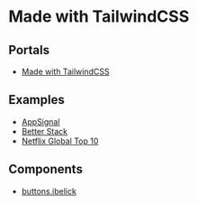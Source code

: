 # Made with TailwindCSS

## Portals

- [Made with TailwindCSS](https://madewithtailwindcss.com)

## Examples

- [AppSignal](https://appsignal.com)
- [Better Stack](https://betterstack.com)
- [Netflix Global Top 10](https://netflix.com/tudum/top10)

## Components

- [buttons.ibelick](https://github.com/ibelick/buttons)

<!--
eCommerce

https://mishmash.pt
https://demo-ecomus-global.myshopify.com

Main Menu

https://li.fi
https://coda.io
https://gleap.io
https://reviews.io/front/pricingplans

https://light.so/demo/overview
https://tailwindcollections-gallery-page.netlify.app

Empty State / Placeholder

https://app.frigade.com/rules
https://tailwindui.com/components/application-ui/feedback/empty-states
https://kopi.dev/tailwind/empty-state-components-collection-using-tailwind-ui/
https://razorui.com/libraries/blade-application-ui/empty-states

Feed / Social Network

https://gatsby-medium.vercel.app
https://kooapp.com/feed
https://threads-app-react.vercel.app

Background Animation

https://simplegoods.co (morph)

Sheet

https://dribbble.com/shots/24297867-Zendenta-Detail-Account
https://dribbble.com/shots/24250267-Zendenta-Reservation-Detail

Customer Service

https://lyssna.com

Activity

https://app.netbird.io/activity

CTA

https://simplegoods.co

Hero / Header

https://li.fi
https://mento.co
https://buymeacoffee.com
https://sellfy.com
https://payloadz.com
https://tailwindcollections-organic.netlify.app
https://contra.com
https://neverbeforeseen.co
https://oneleet.com

https://shakuro.com
https://contentful.com
https://tofu.com
https://featureflags.io
https://organizze.com.br
https://formance.com
https://prismic.io
https://pagedone.io
https://mobbin.com
https://lyssna.com
https://simplegoods.co
https://typedream.com
https://devdojo.com
https://tailwindcollections-grid-landingpage.netlify.app (used)

Product

https://curationist.org/works/work-met-242270
https://chawkbazar.vercel.app/products/armani-veni-vidi-vici
https://tailwindcollections-furniture-store.netlify.app

Steps

https://maxschmitt.me

About

https://midday.ai/story
https://oku-ui.com/oku
https://timescale.com/about
https://proofserve.com/for-process-serving-companies
https://proofserve.com/for-individuals
https://infisical.com/infisical-heroes
https://railway.app/about
https://plane.so/about
https://juicebox.money/about

Customers

https://doppler.com/customers
https://mintlify.com/customers

Notifications

https://productlane.com/settings/notifications
https://whop.com/account/general

https://app.midday.ai/settings/notifications
https://app.bloghub.it/settings/notifications

Notifications (Floating)

https://app.midday.ai | https://github.com/midday-ai/midday
https://app.bloghub.it
https://widget-notification.vercel.app

Changelog

https://artillery.io/changelog
https://feyapp.com/updates

404 (Not Found)

https://unkey.com/404
https://api.themembers.dev.br/404
https://oneuptime.com/404
https://app.plane.so/404
https://console.baselime.io/404
https://supabase.com/404
https://productlane.com/404
https://chawkbazar.vercel.app/404
https://phpsandbox.io/404
https://kentcdodds.com/404
https://liveblocks.io/404
https://coastpay.com/404
https://infisical.com/404
https://himalayas.app/404

Template Select

https://aipage.dev/projects/4491/pages/5399
https://vercel.com/templates/next.js/nextjs-boilerplate

Scheduling

https://ytsaurus.tech | https://github.com/ytsaurus/ytsaurus-ui

Reviews

https://tailwindui.com/components/ecommerce/components/reviews
https://producthunt.com/products/tailwind-css/reviews
https://material-tailwind.com/blocks/overview-sections

https://social-reviews-section.vercel.app
https://flowbite.com/blocks/e-commerce/product-review/
https://tailwindflex.com/@akshay/user-review-card
https://pagedone.io/blocks/e-commerce/product-review

Chat

https://chat-preview.lobehub.com/chat?agent=
https://shadcn-chat.vercel.app/
https://demo.foxthemes.net/socialite-v3.0/messages.html
https://angular-material.fusetheme.com/apps/chat/ff6bc7f1-449a-4419-af62-b89ce6cae0aa
https://midone-html.vercel.app/rubick-side-menu-chat-page.html
https://mannatthemes.com/tailfox/default/projects-chat.html
https://scribbler-react.themeyn.com/app/templates/chatbot
https://wp.alithemes.com/html/frox/demos/chat-page-1.html
https://wp.alithemes.com/html/frox/demos/chat-page-3.html
https://square-eta.vercel.app/chat

Meet our team

https://coderthemes.com/opixo/home-saas.html

FAQ

https://shakuro.com
https://coderthemes.com/opixo/home-saas.html
https://artillery.io
https://rocketseat.com.br/oferta/fullstack

Dark/Light Transition

https://github.com/milhamm/aang.dev

Booking

https://chisfis-template.vercel.app/listing-stay-detail

Help Center

https://dub.co/help
https://vercel.com/help
https://chatwoot.com/help-center
https://paraform.com/help

GameFi

https://javelingames.io

https://betswap.gg
https://winr.games
https://floki.com
https://bisnis.vocagame.com
https://vocagame.com
https://dgi.game
https://0xterminal.game

https://marinade.finance
https://coinx-ruddy.vercel.app
https://tokenfi.com

Crypto Proposal

https://app.astroport.fi/governance/proposal/151

Swap

https://mobula.io/swap

Stake

https://winr.games/stake

Search

https://himalayas.app/jobs

Stats

https://keenthemes.com/metronic/tailwind/demo1/

https://app.cometchat.com/app/2557845219771d1a/overview
https://helicone.ai/dashboard
https://projectx-eight-gilt.vercel.app/open

Store

https://nike-app-git-main-armans-projects-c9523aa4.vercel.app/

Kyc

https://my.ka.app

POS

https://pedido.anota.ai

Jobs

https://hirewise.lexingtonthemes.com/

Profile

https://bento.me/brunowego

https://plotwist.app/en-US/movies/786892
https://oss.gg/brunowego
https://paraform.com/company/pocus
https://codedamn-frontend-assignment-rho.vercel.app/profile
https://drawsql.app/user/profile
https://roadmap.sh/u/brunowego
https://layers.to/louisnguyen
https://significa.co/projects/dia
https://curationist.org/profile/a7f338e0-7f48-494f-a20b-b912db5b5afd
https://account.hotmart.com
https://tbkiosk.xyz/projects/onchainalbumxyz
https://app.opensauced.pizza/user/nickytonline
https://himalayas.app/@santiagoestrella
https://himalayas.app/companies/simera
https://himalayas.app/companies/skup/jobs/customer-success-manager
https://hey.xyz/u/trustmebro
https://posts.cv/apek
https://tape.xyz/u/nohussle
https://hashnode-t3.vercel.app/u/@ujen_basi
https://escavador.com/nomes/francisco-carvalho-rodrigues-6221b0ac69
https://himalayas.app/companies/coinbase
https://toolfinder.co/tools/evernote

Connect

https://nstfkc.com/connect-modal

Address

https://mercadolivre.com.br/addresses/v2/address?app=MY_ML&addressId=1305296149

Email Verification / Email Confirmation

https://app.cometchat.com/verification-email-sent?email=brunowego@gmail.com
https://nstfkc.com/email-confirm

Magic Link

https://opencollective.com/signin/sent?email=me%40brunowego.com

Login / Sign up

https://web.novu.co/auth/login
https://app.middleware.io/auth/login
https://dash.reviews.io/login
https://app.onmarathon.com/register

https://app.gethipposcribe.com/
https://app.greenhouse.io/users/sign_in
https://my.simplebackups.com/register
https://calendly.com/login
https://my.mollie.com/dashboard/signup
https://sso.botpress.cloud/registration
https://cobrefacil.com.br/cadastrar
https://bento.me/signup?ref=techcrunch
https://my.ka.app/signup
https://flexify.framer.website/Sign-up
https://ev.braip.com/register
https://admin.brizy.io/signup
https://feyapp.com/signup

https://pagedone.io/user-signup
https://buymeacoffee.com/signup
https://buymeacoffee.com/login
https://app.allo.restaurant/login
https://console.datum.net/login
https://tape.xyz/login?signup=true
https://onboarding.speechify.com
https://network-ui.vercel.app/login
https://cosmo.wundergraph.com/login
https://app.documenso.com/signup
https://trading.hellostake.com/auth/login
https://app.apidog.com/user/login
https://markprompt.com/login
https://mobbin.com/login
https://hashnode.com/onboard
https://app.shelf.nu/login
https://console.baselime.io/login
https://dashboard.mintlify.com/login
https://fly.io/app/sign-in
https://app.midday.ai
https://landingfolio.com/auth/signup
https://app.prefect.cloud/auth/login
https://app.boords.com/login
https://app.writesonic.com/signup
https://supabase.com/dashboard/sign-in
https://auth.liveblocks.io/login
https://app.sprig.com/login
https://metafy.gg/auth/account/create
https://app.logsnag.com/auth/sign-in
https://cloud.tailwarden.com/sign-in
https://auth.planetscale.com/sign-in

Book a Demo

https://app.odo.do

Waitlist

https://conductorquantum.com
https://zeropath.com
https://grida.co/assistant

Social

https://posts.cv/
https://read.cv/open-roles

Mosaic / Section / Section

https://li.fi
https://hypertune.com
https://liveblocks.io
https://clearbit.com
https://plane.so
https://getkoala.com
https://tofu.com
https://markprompt.com
https://antimetal.com
https://featureflags.io
https://organizze.com.br
https://significa.co/
https://sandbox-tailwindcss.ibthemespro.com/demo17.html
https://prismic.io
https://paraform.com
https://pagedone.io
https://coderthemes.com/opixo/home-saas.html
https://fridafurniture.com (Shop by category)

Home Sale

https://trulia.com/GA/Atlanta

Pagination

Docs

https://artillery.io/docs
https://ciusji.gitbook.io/sheenflow

Schedule

https://crashed.nu/builder

Tracker

https://app.midday.ai/tracker

Team Switch

https://app.midday.ai

Crypto

https://coinhall.org

Landing Page

https://lp-structure.vercel.app
https://speedybrand.io
https://electric-sql.com
https://beneficios.swile.co/pt-br/vale-alimentacao-refeicao
https://omise.co
https://localcan.com
https://jobbliss.com

https://gleap.io
https://paraform.com/chrome
https://podcas-landing-page.vercel.app
https://table-booking.vercel.app
https://klave.com
https://tailwind-landing-template.vercel.app
https://tailwindcollections-grid-landingpage.netlify.app

Integrations

https://productlane.com/settings/integrations
https://cloud.trigger.dev/orgs/henkiz-2a7a/integrations
https://doppler.com/integrations
https://githr.vercel.app/app/integrations
https://app.frigade.com/integrations
https://app.netbird.io/integrations

Listing

https://hellolanding.com
https://homestra.com
https://citamarketplace.com

Marketplace

https://app.contentful.com/spaces/wks05v1n2qoi/apps/list

Guides

https://simplegoods.co/guides

Invest

https://eqseed.com/investir/petdelicia

Pricing

https://gleap.io/pricing
https://plane.so
https://thirdweb.com/pricing
https://www.reviews.io/front/pricingplans
https://umso.com/ai-website-builder
https://localcan.com/#pricing

https://hypertune.com/pricing
https://contentful.com/pricing
https://organizze.com.br/planos
https://coderthemes.com/opixo/home-saas.html
https://tailwindui.com/components#pricing
https://simplegoods.co/pricing
https://side.domains
https://pixeleye.io/pricing
https://umami.is/pricing
https://eboto.app
https://formzillion.com/pricing
https://loglib.io/pricing
https://documenso.com/pricing
https://replay.io/pricing
https://bytebase.com/pricing
https://midday.ai/pricing
https://indexer.so/pricing
https://cardfy.vercel.app/pricing
https://app.boords.com/pricing
https://tembo.io/pricing
https://doppler.com/pricing
https://obsidian.md/pricing
https://infisical.com/pricing
https://liveblocks.io/pricing
https://raster.app/pricing
https://railway.app/pricing
https://helicone.ai/pricing
https://openstatus.dev/pricing
https://upstash-web-upstash.vercel.app/#section-pricing

Contact

https://significa.co/contact
https://vercel.com/contact/sales

Plans

https://productlane.com/settings/plans
https://console.baselime.io/brunowego/plans

Simulation

https://app.creditas.com/auto-refi/solicitacao/informacoes-pessoais?valor-emprestimo=150000&utm_source=crm&utm_medium=whatsapp&utm_campaign=CRARW-AT802_ar_winback_crm_whatsapp_autopq_automatic_pos_desc81_180d_maio24_v2_res_rat_mkt_per&experiment=CRMAT-023a

Dashboard

https://logs.betterstack.com/team/99181/sources
https://perplexity.ai
https://sanity.io/manage/personal/project/wdbkf3ma
https://coda.io/workspaces/ws-mmg-0_nDgK/docs
https://strut.so/c/021b95e6-0c3a-4b5a-8190-d35116b892c0
https://app.premai.io/projects
https://app.netbird.io/peers | https://github.com/netbirdio/netbird

https://cloud.trigger.dev/orgs/henkiz-2a7a/projects/landing-page-VS5v
https://app.hypertune.com/projects/3566/main/draft/logic?setup=0
https://modal.com/brunowego/main/apps
https://app.gethipposcribe.com
https://unriddle.ai/new
https://app.stack-auth.com/projects/b1fb514a-dbf9-44c3-8a6f-dfab02dac747/users
https://app.changelogfy.com
https://ub.cafe/editor/posts
https://dev.briefkastenhq.com/archives
https://app.eververse.ai
https://console.datum.net/dashboard
https://app.flows.sh | https://github.com/RBND-studio/flows-cloud
https://network-ui.vercel.app/dashboard/user/assets/received
https://opencollective.com/dashboard/henkiz
https://opencollective.com/dashboard
https://app.neosync.dev/personal/jobs
https://cosmo.wundergraph.com/d66e6912/graphs?migrate=true&namespace=default
https://monorepo-starter-eight.vercel.app/analytics
https://app.cometchat.com/app/2557845219771d1a/overview
https://app.runwayml.com/video-tools/teams/brunowego/dashboard
https://tailwindcollections-spacex.netlify.app
https://tailwindcollections-skateboard-video-platform.netlify.app
https://tailwindcollections-product-dashboard.netlify.app
https://tailwindcollections-order-dashboard.netlify.app
https://tailwindcollections-money-transfer.netlify.app
https://dashboard.doppler.com
https://githr.vercel.app
https://vue-shadcn-dashboard.vercel.app/dashboard/home
https://next-shadcn-dashboard-starter.vercel.app/dashboard
https://shadcn-dashboard-three.vercel.app
https://shadcn-admin.netlify.app
https://dashboard-ten-rho.vercel.app
https://framer-dashboard-clone.vercel.app
https://station-proto.netlify.app/doc
https://miro-clone-ten.vercel.app
https://vercel-clone-three.vercel.app/dashboard
https://app.specfy.io
https://console.qovery.com
https://console.baselime.io/brunowego
https://app.plane.so
https://app.logsnag.com/dashboard
https://cloud.tailwarden.com
https://liveblocks.io/dashboard
https://planetfall.io/brunowego/endpoints
https://railway.app/dashboard
https://app.frigade.com
https://app.attio.com
https://supabase.com/dashboard
https://highstorm.app/overview
https://helicone.ai/dashboard
https://resend.com/overview
https://app.planetscale.com/cloken
https://himalayas.app/recruit/details

Welcome

https://app.eververse.ai/welcome

Insights / Analytics / Metrics

https://productlane.com/insights
https://app.plane.so/shopner
https://app.plane.so/shopner/analytics

Delete Account

https://app.netbird.io/settings?tab=danger-zone

Event

https://proofserve.com/events
https://fi.co/event/startup-legal-investment-in-silicon-valley-in-person-ama.
https://maven.com/maven-engineering/startup-engineering
https://apps.shopify.com/instafeed

Company

https://wellfound.com/company/prosper-marketplace-3
https://himalayas.app/companies/hustlewing/tech-stack

Settings

https://accounts.shopify.com/accounts/238884001/personal

https://chat-preview.lobehub.com/settings/agent?agent=&session=inbox&tab=
https://account.hotmart.com/personal-information
https://railway.app/account
https://app.cal.com/settings/my-account/profile
https://hoppscotch.io/settings
https://app.plane.so/profile
https://resend.com/profile
https://himalayas.app/recruit/details
https://resend.com/settings
https://cloud.tailwarden.com/workspace/settings

Email Notifications

https://app.plane.so/profile/preferences/email

Gamification

https://tryodyssey.xyz/loyalty/4446a700-4ebb-4edd-b830-880c810bdc03

Multi-Factor Authentication

https://resend.com/profile
https://app.midday.ai/account/security

Roadmap

https://midday.ai/updates
https://app.pulsar.finance/proposals
https://app.plane.so
https://regels.overheid.nl/roadmap
https://spacedrive.com/roadmap
https://feltlabs.ai
https://qwiz.party
https://helicone.ai/roadmap
https://qwiz.party (mantine)

Subscribe

https://admin.stan.store/subscribe

Subscription

https://imagine.art/dashboard/subscription
https://newsletter.quivr.app/subscribe/a20f5eaf-9071-4647-93cb-74f5e771e3e1/manage?post_id=aab8821e-81ed-4554-abbe-f040bb424f0d

Store

https://loja.infinitepay.io/henkiz

Form / Input

https://eduzz.com/cadastro

Finance

https://loja.infinitepay.io/henkiz

Referral

https://app.infinitepay.io/missions/referral

Teams

https://app.midday.ai/account/teams

Onboarding

https://sellfy.com/auth/onboarding
https://console.qovery.com/onboarding/project
https://my.ka.app/signup/info
https://flowbite.com/blocks/marketing/user-onboarding/
https://componentland.com/component/onboarding-page-2

https://elevenlabs.io/app/onboarding
https://build.typedream.com/onboarding
https://devdojo.com/onboard
https://drawsql.app/teams/create
https://buy.infinitepay.io/gestao-cobranca/celular
https://brandfetch.com/onboarding
https://drawsql.app/first-team/create
https://console.neon.tech/app/welcome
https://app.arcjet.com/teams/team_01hzcvnbabenvbwbx72tjk4m3p/new-site
https://app.sportsbion.com/onboarding
https://app.allo.restaurant/welcome
https://onboarding.speechify.com/quiz/intro
https://intelfox.vercel.app/welcome
https://dashboard.openpanel.dev/onboarding
https://app.antimetal.com/workspace/connect
https://app.documenso.com/documents
https://feyapp.com/onboarding/subscription
https://hashnode.com/onboard/reader/follow-tags
https://cloud.tiptap.dev/register
https://dashboard.mintlify.com/onboarding
https://app.daily.dev/onboarding
https://fi.co/join
https://auth.featurebase.app/register
https://mis.fans
https://app.attio.com/welcome/workspace-details
https://app.formbricks.com/onboarding
https://app.techfx.com.br/onboarding/partner
https://app.boords.com/welcome

Invite

https://roadmap.sh/account/friends

Billing

https://liveblocks.io/dashboard/SywVjn6Ertu-ji8SSOqB2/settings/billing

Members

https://liveblocks.io/dashboard/SywVjn6Ertu-ji8SSOqB2/members/invitations

Progress

https://dribbble.com/shots/24356046-Skill-Matrix-dashboard
https://rekrabice.cz

Game

https://gamestorm-nuxt.vercel.app/games-details

Blog

https://hypertune.com/blog
https://artillery.io/blog
https://significa.co/blog
https://doppler.com/blog
https://artillery.io/blog
https://shopify.com/blog
https://attio.com/blog
https://moderntreasury.com/newsroom
https://defer.run/blog
https://supabase.com/blog
https://helicone.ai/blog
https://ideko.netlify.app/category
https://hygraph.com/blog
https://frigade.com/blog
https://andromeda-astro.vercel.app/blog
https://spydea-nextjs.vercel.app/blog
https://humanloop.com/blog

Infoproduct

https://whop.com/ariwixy

Article / Blog Post

https://paraform.com/blog/terradot
https://artillery.io/blog
https://doppler.com/blog/humans-are-the-weakest-link-in-cybersecurity
https://artillery.io/blog/introducing-opentelemetry-support
https://ncmaz-nextjs.vercel.app/single/this-is-single-slug
https://helicone.ai/blog
https://ideko.netlify.app/single
https://supabase.com/blog/nosql-mongodb-compatibility-with-ferretdb-and-flydotio
https://clearbit.com/blog
https://aurora.dev/blog
https://datocms.com/blog/how-to-generate-typescript-types-from-graphql
https://upstash.com/blog/lucia-sveltekit

Team

https://zapal.tech

Footer

https://langdock.com
https://logintrade.ai
https://spaziobianco.lexingtonthemes.com
https://mollie.com
https://botpress.com
https://oneleet.com
https://tangem.com/en
https://significa.co/projects/zoko

https://bentoml.com
https://chaindesk.ai
https://midday.ai
https://formance.com
https://fiction.com
https://zapal.tech
https://swan.io
https://alexanderjeamoro.vercel.app
https://conceptzilla.com

Text Effect

https://sinister-incorporated.vercel.app | https://github.com/simonknittel/sinister-incorporated

Code

https://auth.planetscale.com/oauth/device?user_code=NS8EY1DU

Developer

https://dev.aurora.dev

Careers

https://doppler.com/careers
https://railway.app/careers
https://metafy.gg/careers
https://planetscale.com/careers
https://artillery.io/careers
https://sprig.com/careers
https://timescale.com/careers
https://coastpay.com/careers/
https://attio.com/careers
https://neon.tech/careers
https://moderntreasury.com/careers
https://proofserve.com/careers
https://raster.app/careers

Hotel

https://members.hotelengine.com

Demo

https://oneuptime.com/enterprise/demo

Coming Son

https://coderthemes.com/opixo/coming-soon-4.html
https://coderthemes.com/opixo/coming-soon-1.html
https://coderthemes.com/opixo/coming-soon-2.html

Coach, Speaker & Mentor

https://kaizen.ohamaruri.com
https://networkingpro.pablomarcal.com.br/afiliados/?xa=43665
https://omatheusdophotoshop.com.br/
https://destravarnodigital.com.br/quase-100-maneiras-de-levantar-dinheiro-rapido-do-zero-bonus-2/
https://julianabragancabeauty.com.br
https://cacamontans.com.br/mentoria
https://mapaconcursos.com.br/mentoria-excelere-pernambuco-2024
https://mentorianextlevel.prontacompra.com.br
https://joaoterrazan.com/pv-projeto-casa
https://dramahiaraliell.com/mentoria-hof-expert-3
https://lp.henriquemarinhohm.com.br/mentoria-highticket-pq2
https://lp.henriquemarinhohm.com.br/mentoria-highticket-apl3
https://isabeleloy.com.br/mentoria-direito-bancario-grupo-whatsapp
https://www.qconcursos.com/l/mentoria-concursos-fernando-mesquita
https://vd.victordamasio.com.br
https://www.bunkerbrain.com.br
https://mentoria.suelirepulho.com.br
https://amazonerodeelite.com/lote-3
https://gabrielatigre.com.br/mentoria-corpo-dos-sonhos
https://metodo.embrand.com.br/speed-marketing
https://mentoriaresidencia.com.br/ppt-inscricoes-geral-b
https://dhoconsulting.com.br/mentoria-de-lideranca
https://jornadadrop.com.br/jornada-start-do-drop-5-shopify-white-copy-curso-1990
https://cursos.mochilacheia.com/influencer
https://percursa.com/p/digital-influencer-na-moda
https://mentoria.homozarpiens.com/listadeespera
https://page.filipedetrey.com.br/pgt-kiwify
https://www.mentoriaemvinhos.com.br/inscricao-jornada-apreciador-de-vinhos-a
https://ebaconline.com.br/marketing-de-influencia
https://maxcoach.jamstacktemplates.dev
https://branco-react.hibootstrap.com/life-coach

Audit / Security Log

https://cosmo.wundergraph.com/henkiz/audit-log
https://app.planetscale.com/settings/security-log
https://railway.app/account/security

Conference

http://www.themestarz.net/html/lifecoach/index2.html#page-top
https://gardenegarden-felipebetts.vercel.app/
https://coderthemes.com/opixo/home-event.html
http://unbouncepages.com/eivent
https://dsathemes.com/html/evter/files/demo-9.html
https://dsathemes.com/html/evter/files/demo-1.html
https://dsathemes.com/html/evter/files/demo-8.html
https://dsathemes.com/html/evter/files/demo-7.html
https://dsathemes.com/html/evter/files/demo-6.html
https://dsathemes.com/html/evter/files/demo-5.html
https://dsathemes.com/html/evter/files/demo-4.html
https://dsathemes.com/html/evter/files/demo-3.html
https://dsathemes.com/html/evter/files/demo-2.html
https://dsathemes.com/html/evter/files/demo-1.html
https://pixner.net/evlio/main-file/virtual/index.html
https://pixner.net/evlio/main-file/business/index.html
https://pixner.net/evlio/main-file/bootcamp/index.html
https://pixner.net/evlio/main-file/digital/index.html
https://pixner.net/evlio/main-file/creative/index.html

Checkout

https://heyharper.com

Legal

https://clearbit.com/trust

Support

https://imagine.art/dashboard/support
https://founderinstitute.freshdesk.com/en/support/home
-->
